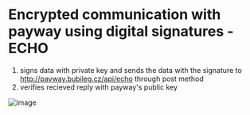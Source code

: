 # Encrypted communication with payway using digital signatures - ECHO
1. signs data with private key and sends the data with the signature to http://payway.bubileg.cz/api/echo through post method
2. verifies recieved reply with payway's public key
  
![image](https://user-images.githubusercontent.com/93346591/160460821-2bf58e83-2a80-4f70-8b85-75e6816ff88d.png)
